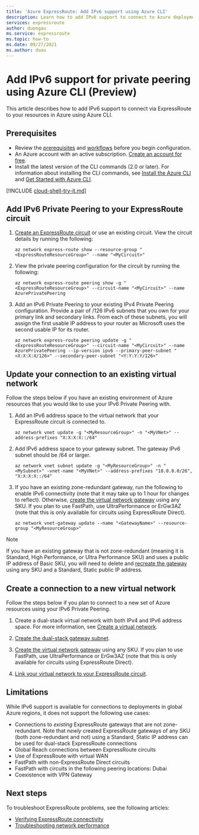 ```yaml
---
title: 'Azure ExpressRoute: Add IPv6 support using Azure CLI'
description: Learn how to add IPv6 support to connect to Azure deployments using Azure CLI.
services: expressroute
author: duongau
ms.service: expressroute
ms.topic: how-to
ms.date: 09/27/2021
ms.author: duau
---
```


# Add IPv6 support for private peering using Azure CLI (Preview)

This article describes how to add IPv6 support to connect via ExpressRoute to your resources in Azure using Azure CLI.

## Prerequisites

* Review the [prerequisites](expressroute-prerequisites.md) and [workflows](expressroute-workflows.md) before you begin configuration.
* An Azure account with an active subscription. [Create an account for free](https://azure.microsoft.com/free/?WT.mc_id=A261C142F).
* Install the latest version of the CLI commands (2.0 or later). For information about installing the CLI commands, see [Install the Azure CLI](/cli/azure/install-azure-cli.md) and [Get Started with Azure CLI](/cli/azure/get-started-with-azure-cli.md).

[!INCLUDE [cloud-shell-try-it.md](../../includes/cloud-shell-try-it.md)]

## Add IPv6 Private Peering to your ExpressRoute circuit

1. [Create an ExpressRoute circuit](howto-circuit-cli.md) or use an existing circuit. View the circuit details by running the following:

    ```azurecli-interactive
    az network express-route show --resource-group "<ExpressRouteResourceGroup>" --name "<MyCircuit>"
    ```

2. View the private peering configuration for the circuit by running the following:

    ```azurecli-interactive
    az network express-route peering show -g "<ExpressRouteResourceGroup>" --circuit-name "<MyCircuit>" --name AzurePrivatePeering
    ```

3. Add an IPv6 Private Peering to your existing IPv4 Private Peering configuration. Provide a pair of /126 IPv6 subnets that you own for your primary link and secondary links. From each of these subnets, you will assign the first usable IP address to your router as Microsoft uses the second usable IP for its router.

    ```azurecli-interactive
    az network express-route peering update -g "<ExpressRouteResourceGroup>" --circuit-name "<MyCircuit>" --name AzurePrivatePeering --ip-version ipv6 --primary-peer-subnet "<X:X:X:X/126>" --secondary-peer-subnet "<Y:Y:Y:Y/126>"
    ```

## Update your connection to an existing virtual network

Follow the steps below if you have an existing environment of Azure resources that you would like to use your IPv6 Private Peering with.

1. Add an IPv6 address space to the virtual network that your ExpressRoute circuit is connected to.

    ```azurecli-interactive
    az network vnet update -g "<MyResourceGroup>" -n "<MyVNet>" --address-prefixes "X:X:X:X::/64"
    ```

3. Add IPv6 address space to your gateway subnet. The gateway IPv6 subnet should be /64 or larger.

    ```azurecli-interactive
    az network vnet subnet update -g "<MyResourceGroup>" -n "<MySubnet>" -vnet-name "<MyVNet>" --address-prefixes "10.0.0.0/26", "X:X:X:X::/64"
    ```

4. If you have an existing zone-redundant gateway, run the following to enable IPv6 connectivity (note that it may take up to 1 hour for changes to reflect). Otherwise, [create the virtual network gateway](expressroute-howto-add-gateway-resource-manager.md) using any SKU. If you plan to use FastPath, use UltraPerformance or ErGw3AZ (note that this is only available for circuits using ExpressRoute Direct).

    ```azurecli-interactive
    az network vnet-gateway update --name "<GatewayName>" --resource-group "<MyResourceGroup>"
    ```
>[!NOTE]
> If you have an existing gateway that is not zone-redundant (meaning it is Standard, High Performance, or Ultra Performance SKU) and uses a public IP address of Basic SKU, you will need to delete and [recreate the gateway](expressroute-howto-add-gateway-resource-manager.md#add-a-gateway) using any SKU and a Standard, Static public IP address.

## Create a connection to a new virtual network

Follow the steps below if you plan to connect to a new set of Azure resources using your IPv6 Private Peering.

1. Create a dual-stack virtual network with both IPv4 and IPv6 address space. For more information, see [Create a virtual network](../virtual-network/quick-create-cli.md).

2. [Create the dual-stack gateway subnet](expressroute-howto-add-gateway-resource-manager.md#add-a-gateway).

3. [Create the virtual network gateway](expressroute-howto-add-gateway-resource-manager.md#add-a-gateway) using any SKU. If you plan to use FastPath, use UltraPerformance or ErGw3AZ (note that this is only available for circuits using ExpressRoute Direct).

4. [Link your virtual network to your ExpressRoute circuit](howto-linkvnet-cli.md).

## Limitations
While IPv6 support is available for connections to deployments in global Azure regions, it does not support the following use cases:

* Connections to *existing* ExpressRoute gateways that are not zone-redundant. Note that *newly* created ExpressRoute gateways of any SKU (both zone-redundant and not) using  a Standard, Static IP address can be used for dual-stack ExpressRoute connections
* Global Reach connections between ExpressRoute circuits
* Use of ExpressRoute with virtual WAN
* FastPath with non-ExpressRoute Direct circuits
* FastPath with circuits in the following peering locations: Dubai
* Coexistence with VPN Gateway

## Next steps

To troubleshoot ExpressRoute problems, see the following articles:

* [Verifying ExpressRoute connectivity](expressroute-troubleshooting-expressroute-overview.md)
* [Troubleshooting network performance](expressroute-troubleshooting-network-performance.md)
